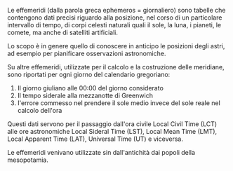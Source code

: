 Le effemeridi (dalla parola greca ephemeros = giornaliero) sono tabelle che contengono dati precisi riguardo alla posizione, nel corso di un particolare intervallo di tempo, di corpi celesti naturali quali il sole, la luna, i pianeti, le comete, ma anche di satelliti artificiali.

Lo scopo è in genere quello di conoscere in anticipo le posizioni degli astri, ad esempio per pianificare osservazioni astronomiche.

Su altre effemeridi, utilizzate per il calcolo e la costruzione delle meridiane, sono riportati per ogni giorno del calendario gregoriano:

  1. Il giorno giuliano alle 00:00 del giorno considerato
  1. Il tempo siderale alla mezzanotte di Greenwich
  1. l'errore commesso nel prendere il sole medio invece del sole reale nel calcolo dell'ora

Questi dati servono per il passaggio dall'ora civile Local Civil Time (LCT) alle ore astronomiche Local Sideral Time (LST), Local Mean Time (LMT), Local Apparent Time (LAT), Universal Time (UT) e viceversa.

Le effemeridi venivano utilizzate sin dall'antichità dai popoli della mesopotamia.